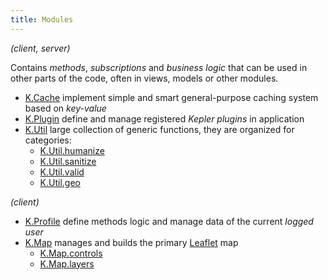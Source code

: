 ```yaml
---
title: Modules
---
```


*(client, server)*

Contains *methods*, *subscriptions* and *business logic* that can be used in other parts of the code, often in views, models or other modules.
* [K.Cache](https://github.com/Keplerjs/Kepler/tree/master/packages/keplerjs-core/modules/Cache.js)
  implement simple and smart general-purpose caching system based on *key-value*
* [K.Plugin](https://github.com/Keplerjs/Kepler/tree/master/packages/keplerjs-core/modules/Plugin.js)
  define and manage registered *Kepler plugins* in application
* [K.Util](https://github.com/Keplerjs/Kepler/tree/master/packages/keplerjs-core/modules/Util.js)
  large collection of generic functions, they are organized for categories:
  - [K.Util.humanize](https://github.com/Keplerjs/Kepler/tree/master/packages/keplerjs-core/modules/Util_humanize.js)
  - [K.Util.sanitize](https://github.com/Keplerjs/Kepler/tree/master/packages/keplerjs-core/modules/Util_sanitize.js)
  - [K.Util.valid](https://github.com/Keplerjs/Kepler/tree/master/packages/keplerjs-core/modules/Util_valid.js)
  - [K.Util.geo](https://github.com/Keplerjs/Kepler/tree/master/packages/keplerjs-core/modules/Util_geo.js) 

*(client)*

* [K.Profile](https://github.com/Keplerjs/Kepler/tree/master/packages/keplerjs-core/client/Profile.js)
  define methods logic and manage data of the current *logged user*
* [K.Map](https://github.com/Keplerjs/Kepler/tree/master/packages/keplerjs-core/client/Map.js)
  manages and builds the primary [Leaflet](http://leafletjs.com/) map
  - [K.Map.controls](https://github.com/Keplerjs/Kepler/tree/master/packages/keplerjs-core/client/Map_controls.js)
  - [K.Map.layers](https://github.com/Keplerjs/Kepler/tree/master/packages/keplerjs-core/client/Map_layers.js)